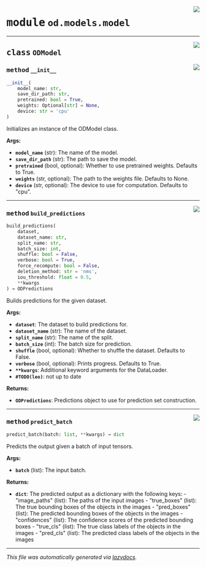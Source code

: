 <!-- markdownlint-disable -->

<a href="https://github.com/leoandeol/cods/blob/main/cods/od/models/model.py#L0"><img align="right" style="float:right;" src="https://img.shields.io/badge/-source-cccccc?style=flat-square"></a>

# <kbd>module</kbd> `od.models.model`






---

<a href="https://github.com/leoandeol/cods/blob/main/cods/od/models/model.py#L13"><img align="right" style="float:right;" src="https://img.shields.io/badge/-source-cccccc?style=flat-square"></a>

## <kbd>class</kbd> `ODModel`




<a href="https://github.com/leoandeol/cods/blob/main/cods/od/models/model.py#L14"><img align="right" style="float:right;" src="https://img.shields.io/badge/-source-cccccc?style=flat-square"></a>

### <kbd>method</kbd> `__init__`

```python
__init__(
    model_name: str,
    save_dir_path: str,
    pretrained: bool = True,
    weights: Optional[str] = None,
    device: str = 'cpu'
)
```

Initializes an instance of the ODModel class. 



**Args:**
 
 - <b>`model_name`</b> (str):  The name of the model. 
 - <b>`save_dir_path`</b> (str):  The path to save the model. 
 - <b>`pretrained`</b> (bool, optional):  Whether to use pretrained weights. Defaults to True. 
 - <b>`weights`</b> (str, optional):  The path to the weights file. Defaults to None. 
 - <b>`device`</b> (str, optional):  The device to use for computation. Defaults to "cpu". 




---

<a href="https://github.com/leoandeol/cods/blob/main/cods/od/models/model.py#L40"><img align="right" style="float:right;" src="https://img.shields.io/badge/-source-cccccc?style=flat-square"></a>

### <kbd>method</kbd> `build_predictions`

```python
build_predictions(
    dataset,
    dataset_name: str,
    split_name: str,
    batch_size: int,
    shuffle: bool = False,
    verbose: bool = True,
    force_recompute: bool = False,
    deletion_method: str = 'nms',
    iou_threshold: float = 0.5,
    **kwargs
) → ODPredictions
```

Builds predictions for the given dataset. 



**Args:**
 
 - <b>`dataset`</b>:  The dataset to build predictions for. 
 - <b>`dataset_name`</b> (str):  The name of the dataset. 
 - <b>`split_name`</b> (str):  The name of the split. 
 - <b>`batch_size`</b> (int):  The batch size for prediction. 
 - <b>`shuffle`</b> (bool, optional):  Whether to shuffle the dataset. Defaults to False. 
 - <b>`verbose`</b> (bool, optional):  Prints progress. Defaults to True. 
 - <b>`**kwargs`</b>:  Additional keyword arguments for the DataLoader. 
 - <b>`#TODO(leo)`</b>:  not up to date 



**Returns:**
 
 - <b>`ODPredictions`</b>:  Predictions object to use for prediction set construction. 

---

<a href="https://github.com/leoandeol/cods/blob/main/cods/od/models/model.py#L265"><img align="right" style="float:right;" src="https://img.shields.io/badge/-source-cccccc?style=flat-square"></a>

### <kbd>method</kbd> `predict_batch`

```python
predict_batch(batch: list, **kwargs) → dict
```

Predicts the output given a batch of input tensors. 



**Args:**
 
 - <b>`batch`</b> (list):  The input batch. 



**Returns:**
 
 - <b>`dict`</b>:  The predicted output as a dictionary with the following keys: 
        - "image_paths" (list): The paths of the input images 
        - "true_boxes" (list): The true bounding boxes of the objects in the images 
        - "pred_boxes" (list): The predicted bounding boxes of the objects in the images 
        - "confidences" (list): The confidence scores of the predicted bounding boxes 
        - "true_cls" (list): The true class labels of the objects in the images 
        - "pred_cls" (list): The predicted class labels of the objects in the images 




---

_This file was automatically generated via [lazydocs](https://github.com/ml-tooling/lazydocs)._
